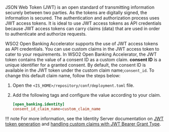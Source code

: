 JSON Web Token (JWT) is an open standard of transmitting information securely between two parties. As the tokens 
are digitally signed, the information is secured. The authentication and authorization process uses JWT access tokens. 
It is ideal to use JWT access tokens as API credentials because JWT access tokens can carry claims (data) that are used 
in order to authenticate and authorize requests.

WSO2 Open Banking Accelerator supports the use of JWT access tokens as API credentials. You can use custom claims in the 
JWT access token to cater to your requirements. In WSO2 Open Banking Accelerator, the JWT token contains the value of a 
consent ID as a custom claim. **consent ID** is a unique identifier for a granted consent. By default, the consent ID is 
available in the JWT token under the custom claim name;`consent_id`. To change this default claim name, follow the steps 
below:

1. Open the `<IS_HOME>/repository/conf/deployment.toml` file.
2. Add the following tags and configure the value according to your claim.

    ``` toml
    [open_banking.identity]
    consent_id_claim_name=custom_claim_name
    ```

!!! note
    For more information, see the Identity Server documentation on [JWT token generation](https://is.docs.wso2.com/en/latest/learn/jwt-token-generation/#jwt-token-generation) 
    and [handling custom claims with JWT Bearer Grant Type](https://is.docs.wso2.com/en/latest/learn/handling-custom-claims-with-the-jwt-bearer-grant-type/#handling-custom-claims-with-the-jwt-bearer-grant-type).
